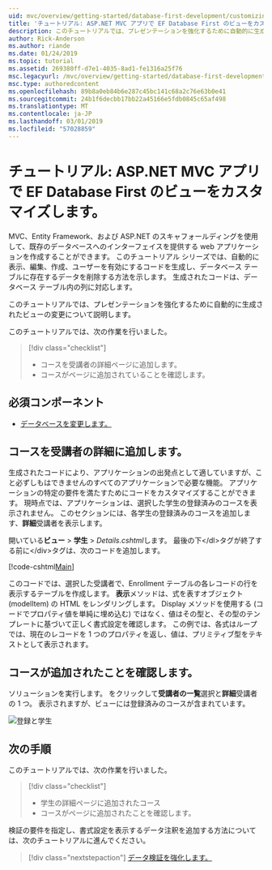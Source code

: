 ```yaml
---
uid: mvc/overview/getting-started/database-first-development/customizing-a-view
title: 'チュートリアル: ASP.NET MVC アプリで EF Database First のビューをカスタマイズします。'
description: このチュートリアルでは、プレゼンテーションを強化するために自動的に生成されたビューの変更について説明します。
author: Rick-Anderson
ms.author: riande
ms.date: 01/24/2019
ms.topic: tutorial
ms.assetid: 269380ff-d7e1-4035-8ad1-fe1316a25f76
msc.legacyurl: /mvc/overview/getting-started/database-first-development/customizing-a-view
msc.type: authoredcontent
ms.openlocfilehash: 89b8a0eb84b6e287c45bc141c68a2c76e63b0e41
ms.sourcegitcommit: 24b1f6decbb17bb22a45166e5fdb0845c65af498
ms.translationtype: MT
ms.contentlocale: ja-JP
ms.lasthandoff: 03/01/2019
ms.locfileid: "57028859"
---
```

# <a name="tutorial-customize-view-for-ef-database-first-with-aspnet-mvc-app"></a>チュートリアル: ASP.NET MVC アプリで EF Database First のビューをカスタマイズします。

MVC、Entity Framework、および ASP.NET のスキャフォールディングを使用して、既存のデータベースへのインターフェイスを提供する web アプリケーションを作成することができます。 このチュートリアル シリーズでは、自動的に表示、編集、作成、ユーザーを有効にするコードを生成し、データベース テーブルに存在するデータを削除する方法を示します。 生成されたコードは、データベース テーブル内の列に対応します。

このチュートリアルでは、プレゼンテーションを強化するために自動的に生成されたビューの変更について説明します。

このチュートリアルでは、次の作業を行いました。

> [!div class="checklist"]
> * コースを受講者の詳細ページに追加します。
> * コースがページに追加されていることを確認します。

## <a name="prerequisites"></a>必須コンポーネント

* [データベースを変更します。](changing-the-database.md)

## <a name="add-courses-to-student-detail"></a>コースを受講者の詳細に追加します。

生成されたコードにより、アプリケーションの出発点として適していますが、こと必ずしもはできませんのすべてのアプリケーションで必要な機能。 アプリケーションの特定の要件を満たすためにコードをカスタマイズすることができます。 現時点では、アプリケーションは、選択した学生の登録済みのコースを表示されません。 このセクションには、各学生の登録済みのコースを追加します、**詳細**受講者を表示します。

開いている**ビュー** > **学生** > *Details.cshtml*します。 最後の下&lt;/dl&gt;タグが終了する前に&lt;/div&gt;タグは、次のコードを追加します。

[!code-cshtml[Main](customizing-a-view/samples/sample1.cshtml)]

このコードでは、選択した受講者で、Enrollment テーブルの各レコードの行を表示するテーブルを作成します。 **表示**メソッドは、式を表すオブジェクト (modelItem) の HTML をレンダリングします。 Display メソッドを使用する (コードでプロパティ値を単純に埋め込む) ではなく、値はその型と、その型のテンプレートに基づいて正しく書式設定を確認します。 この例では、各式はループでは、現在のレコードを 1 つのプロパティを返し、値は、プリミティブ型をテキストとして表示されます。

## <a name="confirm-courses-are-added"></a>コースが追加されたことを確認します。

ソリューションを実行します。 をクリックして**受講者の一覧**選択と**詳細**受講者の 1 つ。 表示されますが、ビューには登録済みのコースが含まれています。

![登録と学生](customizing-a-view/_static/image1.png)

## <a name="next-steps"></a>次の手順
このチュートリアルでは、次の作業を行いました。

> [!div class="checklist"]
> * 学生の詳細ページに追加されたコース
> * コースがページに追加されたことを確認します。

検証の要件を指定し、書式設定を表示するデータ注釈を追加する方法については、次のチュートリアルに進んでください。
> [!div class="nextstepaction"]
> [データ検証を強化します。](enhancing-data-validation.md)
